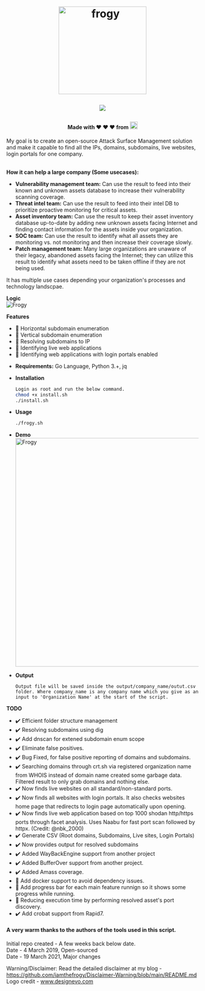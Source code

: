 <h1 align="center">
  <a href="https://github.com/iamthefrogy/frogy"><img src="https://user-images.githubusercontent.com/8291014/148647453-9328388b-1d04-4f76-99f4-c1f8d6aa8929.jpg" alt="frogy" height=230px></a>

![](https://visitor-badge.glitch.me/badge?page_id=iamthefrogy.frogy)<a href="https://twitter.com/iamthefrogy"> </a>

  </h1>
<h4 align="center"> Made with ❤️ ❤️ ❤️ from <img src="https://user-images.githubusercontent.com/8291014/145205748-5530f102-9102-4659-a141-21872f237c57.png" alt="frogy" height=20px> </h4>
My goal is to create an open-source Attack Surface Management solution and make it capable to find all the IPs, domains, subdomains, live websites, login portals for one company. <br/><br/>

**How it can help a large company (Some usecases):**
- **Vulnerability management team:** Can use the result to feed into their known and unknown assets database to increase their vulnerability scanning coverage.
- **Threat intel team:** Can use the result to feed into their intel DB to prioritize proactive monitoring for critical assets.
- **Asset inventory team:** Can use the result to keep their asset inventory database up-to-date by adding new unknown assets facing Internet and finding contact information for the assets inside your organization.
- **SOC team:** Can use the result to identify what all assets they are monitoring vs. not monitoring and then increase their coverage slowly.
- **Patch management team:** Many large organizations are unaware of their legacy, abandoned assets facing the Internet; they can utilize this result to identify what assets need to be taken offline if they are not being used.<br/>

It has multiple use cases depending your organization's processes and technology landscpae.

**Logic** <br/>
<img src="https://user-images.githubusercontent.com/8291014/148620188-3966a2e9-0089-401f-bf90-7909a93af1bf.jpg" alt="Frogy" title="Frogy" />

**Features**
- :frog: Horizontal subdomain enumeration
- :frog: Vertical subdomain enumeration
- :frog: Resolving subdomains to IP
- :frog: Identifying live web applications
- :frog: Identifying web applications with login portals enabled

+ **Requirements:** Go Language, Python 3.+, jq<br/>
    
+ **Installation**
    ```sh
  Login as root and run the below command.
  chmod +x install.sh
  ./install.sh
    ```
+ **Usage**
    ```sh
    ./frogy.sh
    ```
+ **Demo**
    <br/><img src="https://user-images.githubusercontent.com/8291014/148625824-0760f6fe-6d8f-4217-85e7-1432388b1ee9.png" alt="Frogy" title="Frogy" height=600px />

+ **Output**
    ```
    Output file will be saved inside the output/company_name/outut.csv folder. Where company_name is any company name which you give as an input to 'Organization Name' at the start of the script.
    ```

**TODO**
- :heavy_check_mark: Efficient folder structure management
- :heavy_check_mark: Resolving subdomains using dig
- :heavy_check_mark: Add dnscan for extened subdomain enum scope
- :heavy_check_mark: Eliminate false positives.
- :heavy_check_mark: Bug Fixed, for false positive reporting of domains and subdomains.
- :heavy_check_mark: Searching domains through crt.sh via registered organization name from WHOIS instead of domain name created some garbage data. Filtered result to only grab domains and nothing else.
- :heavy_check_mark: Now finds live websites on all standard/non-standard ports.
- :heavy_check_mark: Now finds all websites with login portals. It also checks websites home page that redirects to login page automatically upon opening.
- :heavy_check_mark: Now finds live web application based on top 1000 shodan http/https ports through facet analysis. Uses Naabu for fast port scan followed by httpx. (Credit: @nbk_2000)
- :heavy_check_mark: Generate CSV (Root domains, Subdomains, Live sites, Login Portals)
- :heavy_check_mark: Now provides output for resolved subdomains
- :heavy_check_mark: Added WayBackEngine support from another project
- :heavy_check_mark: Added BufferOver support from another project.
- :heavy_check_mark: Added Amass coverage.
- :construction: Add docker support to avoid dependency issues.
- :construction: Add progress bar for each main feature runnign so it shows some progress while running.
- :construction: Reducing execution time by performing resolved asset's port discovery.
- :heavy_check_mark: Add crobat support from Rapid7.
  

#### A very warm thanks to the authors of the tools used in this script.
Initial repo created - A few weeks back below date.<br/>
Date - 4 March 2019, Open-sourced<br/>
Date - 19 March 2021, Major changes<br/>

Warning/Disclaimer: Read the detailed disclaimer at my blog - https://github.com/iamthefrogy/Disclaimer-Warning/blob/main/README.md <br/>
Logo credit - www.designevo.com
